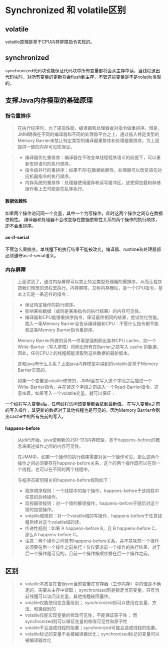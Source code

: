 # Synchronized 和 volatile区别


## volatile 

volatile原理是基于CPU内存屏障指令实现的。

## synchronized

synchronized代码块也能保证代码块中所有变量都将会从主存中读，当线程退出代码块时，对所有变量的更新将会flush到主存，不管这些变量是不是volatile类型的。


## 支撑Java内存模型的基础原理

### 指令重排序

> 在执行程序时，为了提高性能，编译器和处理器会对指令做重排序。但是，JMM确保在不同的编译器和不同的处理器平台之上，通过插入特定类型的Memory Barrier来禁止特定类型的编译器重排序和处理器重排序，为上层提供一致的内存可见性保证。

> * 编译器优化重排序：编译器在不改变单线程程序语义的前提下，可以重新安排语句的执行顺序。
> * 指令级并行的重排序：如果不存l在数据依赖性，处理器可以改变语句对应机器指令的执行顺序。
> * 内存系统的重排序：处理器使用缓存和读写缓冲区，这使得加载和存储操作看上去可能是在乱序执行。

#### 数据依赖性

如果两个操作访问同一个变量，其中一个为写操作，此时这两个操作之间存在数据依赖性。 
编译器和处理器不会改变存在数据依赖性关系的两个操作的执行顺序，即不会重排序。

#### as-if-serial

不管怎么重排序，单线程下的执行结果不能被改变，编译器、runtime和处理器都必须遵守as-if-serial语义。

### 内存屏障

> 上面讲到了，通过内存屏障可以禁止特定类型处理器的重排序，从而让程序按我们预想的流程去执行。内存屏障，又称内存栅栏，是一个CPU指令，基本上它是一条这样的指令：

> * 保证特定操作的执行顺序。
> * 影响某些数据（或则是某条指令的执行结果）的内存可见性。
> * 编译器和CPU能够重排序指令，保证最终相同的结果，尝试优化性能。插入一条Memory Barrier会告诉编译器和CPU：不管什么指令都不能和这条Memory Barrier指令重排序。

> Memory Barrier所做的另外一件事是强制刷出各种CPU cache，如一个Write-Barrier（写入屏障）将刷出所有在Barrier之前写入 cache 的数据，因此，任何CPU上的线程都能读取到这些数据的最新版本。

> 这和java有什么关系？上面java内存模型中讲到的volatile是基于Memory Barrier实现的。

> 如果一个变量是volatile修饰的，JMM会在写入这个字段之后插进一个Write-Barrier指令，并在读这个字段之前插入一个Read-Barrier指令。这意味着，如果写入一个volatile变量，就可以保证：

一个线程写入变量a后，任何线程访问该变量都会拿到最新值。
在写入变量a之前的写入操作，其更新的数据对于其他线程也是可见的。因为Memory Barrier会刷出cache中的所有先前的写入。

#### happens-before

> 从jdk5开始，java使用新的JSR-133内存模型，基于happens-before的概念来阐述操作之间的内存可见性。

> 在JMM中，如果一个操作的执行结果需要对另一个操作可见，那么这两个操作之间必须要存在happens-before关系，这个的两个操作既可以在同一个线程，也可以在不同的两个线程中。

> 与程序员密切相关的happens-before规则如下：

> * 程序顺序规则：一个线程中的每个操作，happens-before于该线程中任意的后续操作。
> * 监视器锁规则：对一个锁的解锁操作，happens-before于随后对这个锁的加锁操作。
> * volatile域规则：对一个volatile域的写操作，happens-before于任意线程后续对这个volatile域的读。
> * 传递性规则：如果 A happens-before B，且 B happens-before C，那么A happens-before C。
> * 注意：两个操作之间具有happens-before关系，并不意味前一个操作必须要在后一个操作之前执行！仅仅要求前一个操作的执行结果，对于后一个操作是可见的，且前一个操作按顺序排在后一个操作之前。

## 区别

> * volatile本质是在告诉jvm当前变量在寄存器（工作内存）中的值是不确定的，需要从主存中读取； 
synchronized则是锁定当前变量，只有当前线程可以访问该变量，其他线程被阻塞住。
> * volatile仅能使用在变量级别；
synchronized则可以使用在变量、方法、和类级别的
> * volatile仅能实现变量的修改可见性，不能保证原子性；
而synchronized则可以保证变量的修改可见性和原子性
> * volatile不会造成线程的阻塞；synchronized可能会造成线程的阻塞。
> * volatile标记的变量不会被编译器优化；synchronized标记的变量可以被编译器优化